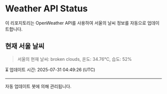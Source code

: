 
# Weather API Status

이 리포지토리는 OpenWeather API를 사용하여 서울의 날씨 정보를 자동으로 업데이트합니다.

## 현재 서울 날씨
> 서울의 현재 날씨: broken clouds, 온도: 34.76°C, 습도: 52%

⏳ 업데이트 시간: 2025-07-31 04:49:26 (UTC)

---
자동 업데이트 봇에 의해 관리됩니다.
